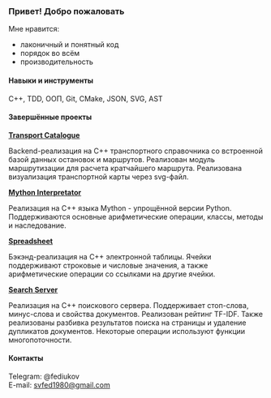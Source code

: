 ### Привет! Добро пожаловать

Мне нравится:
  - лаконичный и понятный код
  - порядок во всём
  - производительность

#### Навыки и инструменты
C++, TDD, ООП, Git, CMake, JSON, SVG, AST

#### Завершённые проекты
**[Transport Catalogue](https://github.com/fediukov/ya_transport_catalogue)**

Backend-реализация на C++ транспортного справочника со встроенной базой данных остановок и маршрутов. Реализован модуль маршрутизации для расчета кратчайшего маршрута. Реализована визуализация транспортной карты через svg-файл.

**[Mython Interpretator](https://github.com/fediukov/ya_mython)**

Реализация на C++ языка Mython - упрощённой версии Python. Поддерживаются основные арифметические операции, классы, методы и наследование.

**[Spreadsheet](https://github.com/fediukov/ya_spreadsheet)**

Бэкэнд-реализация на C++ электронной таблицы. Ячейки поддерживают строковые и числовые значения, а также арифметические операции со ссылками на другие ячейки.

**[Search Server](https://github.com/fediukov/ya_search_server)**

Реализация на C++ поискового сервера. Поддерживает стоп-слова, минус-слова и свойства документов. Реализован рейтинг TF-IDF. Также реализованы разбивка результатов поиска на страницы и удаление дупликатов документов. Некоторые операции используют функции многопоточности.

#### Контакты
Telegram: @fediukov  
E-mail: svfed1980@gmail.com

<!--
**fediukov/fediukov** is a ✨ _special_ ✨ repository because its `README.md` (this file) appears on your GitHub profile.

Here are some ideas to get you started:

- 🔭 I’m currently working on ...
- 🌱 I’m currently learning ...
- 👯 I’m looking to collaborate on ...
- 🤔 I’m looking for help with ...
- 💬 Ask me about ...
- 📫 How to reach me: ...
- 😄 Pronouns: ...
- ⚡ Fun fact: ...
-->
